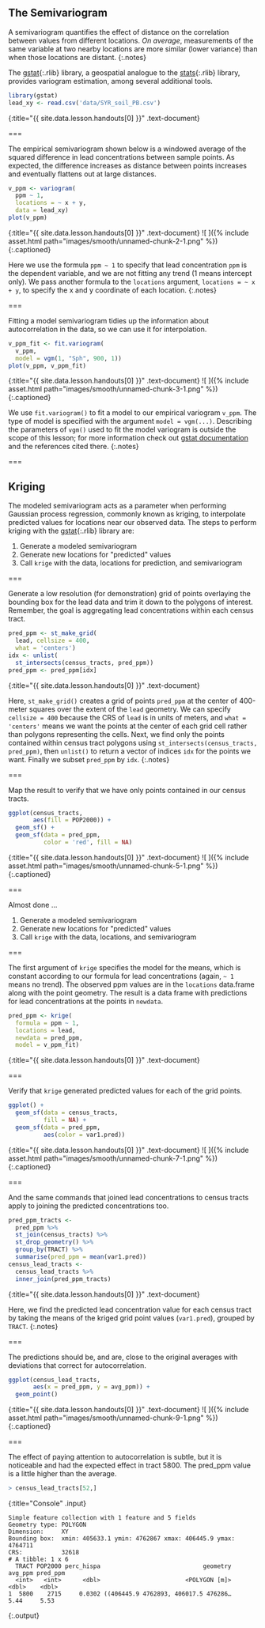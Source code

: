 ---
---
    
## The Semivariogram

A semivariogram quantifies the effect of distance on the correlation between
values from different locations. *On average*, measurements of the same variable
at two nearby locations are more similar (lower variance) than when those
locations are distant.
{:.notes}

The [gstat](){:.rlib} library, a geospatial analogue to the [stats](){:.rlib}
library, provides variogram estimation, among several additional tools.



~~~r
library(gstat)
lead_xy <- read.csv('data/SYR_soil_PB.csv')
~~~
{:title="{{ site.data.lesson.handouts[0] }}" .text-document}


===

The empirical semivariogram shown below is a windowed average of the squared
difference in lead concentrations between sample points.
As expected, the difference increases as distance between points increases and
eventually flattens out at large distances.



~~~r
v_ppm <- variogram(
  ppm ~ 1,
  locations = ~ x + y,
  data = lead_xy)
plot(v_ppm)
~~~
{:title="{{ site.data.lesson.handouts[0] }}" .text-document}
![ ]({% include asset.html path="images/smooth/unnamed-chunk-2-1.png" %})
{:.captioned}

Here we use the formula `ppm ~ 1` to specify that lead concentration `ppm` is
the dependent variable, and we are not fitting any trend (1 means intercept only).
We pass another formula to the `locations` argument, `locations = ~ x + y`,
to specify the x and y coordinate of each location.
{:.notes}

===

Fitting a model semivariogram tidies up the information about autocorrelation
in the data, so we can use it for interpolation.



~~~r
v_ppm_fit <- fit.variogram(
  v_ppm,
  model = vgm(1, "Sph", 900, 1))
plot(v_ppm, v_ppm_fit)
~~~
{:title="{{ site.data.lesson.handouts[0] }}" .text-document}
![ ]({% include asset.html path="images/smooth/unnamed-chunk-3-1.png" %})
{:.captioned}

We use `fit.variogram()` to fit a model to our empirical variogram `v_ppm`. The type of 
model is specified with the argument `model = vgm(...)`.
Describing the parameters of `vgm()` used to fit the model variogram is outside the scope of this
lesson; for more information check out [gstat documentation](https://cran.r-project.org/web/packages/gstat/index.html) 
and the references cited there.
{:.notes}

===

## Kriging

The modeled semivariogram acts as a parameter when performing Gaussian process regression, commonly known as kriging, to
interpolate predicted values for locations near our observed data. 
The steps to perform kriging with the [gstat](){:.rlib} library are:

1. Generate a modeled semivariogram
1. Generate new locations for "predicted" values
1. Call `krige` with the data, locations for prediction, and semivariogram

===

Generate a low resolution (for demonstration) grid of points overlaying the
bounding box for the lead data and trim it down to the polygons of interest.
Remember, the goal is aggregating lead concentrations within each census tract.



~~~r
pred_ppm <- st_make_grid(
  lead, cellsize = 400,
  what = 'centers')
idx <- unlist(
  st_intersects(census_tracts, pred_ppm))
pred_ppm <- pred_ppm[idx]
~~~
{:title="{{ site.data.lesson.handouts[0] }}" .text-document}


Here, `st_make_grid()` creates a grid of points `pred_ppm` at the center of 400-meter squares over the
extent of the `lead` geometry. We can specify `cellsize = 400` because the CRS of `lead` is
in units of meters, and `what = 'centers'` means we want the points at the center of each
grid cell rather than polygons representing the cells. Next, we find only the points contained
within census tract polygons using `st_intersects(census_tracts, pred_ppm)`, then `unlist()`
to return a vector of indices `idx` for the points we want. Finally we subset `pred_ppm` by `idx`.
{:.notes}

===

Map the result to verify that we have only points contained in our census tracts.



~~~r
ggplot(census_tracts,
       aes(fill = POP2000)) +
  geom_sf() +
  geom_sf(data = pred_ppm,
          color = 'red', fill = NA)
~~~
{:title="{{ site.data.lesson.handouts[0] }}" .text-document}
![ ]({% include asset.html path="images/smooth/unnamed-chunk-5-1.png" %})
{:.captioned}

===

Almost done ...

1. Generate a modeled semivariogram
1. Generate new locations for "predicted" values
1. Call `krige` with the data, locations, and semivariogram

===

The first argument of `krige` specifies the model for the means, which is constant according to our 
formula for lead concentrations (again, `~ 1` means no trend). 
The observed ppm values are in the `locations` data.frame along with the point geometry. 
The result is a data frame with predictions for lead concentrations at the points in `newdata`.



~~~r
pred_ppm <- krige(
  formula = ppm ~ 1,
  locations = lead,
  newdata = pred_ppm,
  model = v_ppm_fit)
~~~
{:title="{{ site.data.lesson.handouts[0] }}" .text-document}


===

Verify that `krige` generated predicted values for each of the grid points.



~~~r
ggplot() + 
  geom_sf(data = census_tracts,
          fill = NA) +
  geom_sf(data = pred_ppm,
          aes(color = var1.pred))
~~~
{:title="{{ site.data.lesson.handouts[0] }}" .text-document}
![ ]({% include asset.html path="images/smooth/unnamed-chunk-7-1.png" %})
{:.captioned}

===

And the same commands that joined lead concentrations to census tracts apply to
joining the predicted concentrations too.



~~~r
pred_ppm_tracts <-
  pred_ppm %>%
  st_join(census_tracts) %>%
  st_drop_geometry() %>%
  group_by(TRACT) %>%
  summarise(pred_ppm = mean(var1.pred))
census_lead_tracts <- 
  census_lead_tracts %>%
  inner_join(pred_ppm_tracts)
~~~
{:title="{{ site.data.lesson.handouts[0] }}" .text-document}


Here, we find the predicted lead concentration value for each census tract
by taking the means of the kriged grid point values (`var1.pred`), 
grouped by `TRACT`.
{:.notes}

===

The predictions should be, and are, close to the original averages with
deviations that correct for autocorrelation.



~~~r
ggplot(census_lead_tracts,
       aes(x = pred_ppm, y = avg_ppm)) +
  geom_point()
~~~
{:title="{{ site.data.lesson.handouts[0] }}" .text-document}
![ ]({% include asset.html path="images/smooth/unnamed-chunk-9-1.png" %})
{:.captioned}

===

The effect of paying attention to autocorrelation is subtle, but it is noticeable and had the expected effect in tract 5800. The pred_ppm value is a little higher than the average.



~~~r
> census_lead_tracts[52,]
~~~
{:title="Console" .input}


~~~
Simple feature collection with 1 feature and 5 fields
Geometry type: POLYGON
Dimension:     XY
Bounding box:  xmin: 405633.1 ymin: 4762867 xmax: 406445.9 ymax: 4764711
CRS:           32618
# A tibble: 1 x 6
  TRACT POP2000 perc_hispa                             geometry avg_ppm pred_ppm
  <int>   <int>      <dbl>                        <POLYGON [m]>   <dbl>    <dbl>
1  5800    2715     0.0302 ((406445.9 4762893, 406017.5 476286…    5.44     5.53
~~~
{:.output}

